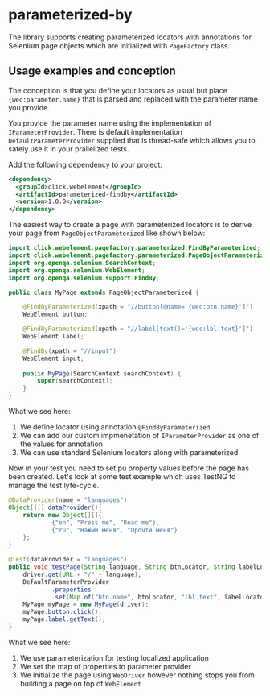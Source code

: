 # parameterized-by

The library supports creating parameterized locators with annotations for Selenium page objects which are initialized with `PageFactory` class.

## Usage examples and conception

The conception is that you define your locators as usual but place `{wec:parameter.name}` that is parsed and replaced with the parameter name you provide.

You provide the parameter name using the implementation of `IParameterProvider`. There is default implementation `DefaultParameterProvider` supplied that is thread-safe which allows you to safely use it in your prallelized tests.

Add the following dependency to your project:

```xml
<dependency>
  <groupId>click.webelement</groupId>
  <artifactId>parameterized-findby</artifactId>
  <version>1.0.0</version>
</dependency>
```

The easiest way to create a page with parameterized locators is to derive your page from `PageObjectParameterized` like shown below:

```java
import click.webelement.pagefactory.parameterized.FindByParameterized;
import click.webelement.pagefactory.parameterized.PageObjectParameterized;
import org.openqa.selenium.SearchContext;
import org.openqa.selenium.WebElement;
import org.openqa.selenium.support.FindBy;

public class MyPage extends PageObjectParameterized {

    @FindByParameterized(xpath = "//button[@name='{wec:btn.name}']")
    WebElement button;

    @FindByParameterized(xpath = "//label[text()='{wec:lbl.text}']")
    WebElement label;

    @FindBy(xpath = "//input")
    WebElement input;
    
    public MyPage(SearchContext searchContext) {
        super(searchContext);
    }
}
```

What we see here:

1. We define locator using annotation `@FindByParameterized`
1. We can add our custom impmenetation of `IParameterProvider` as one of the values for annotation
1. We can use standard Selenium locators along with parameterized

Now in your test you need to set pu property values before the page has been created. Let's look at some test example which uses TestNG to manage the test lyfe-cycle.

```java
@DataProvider(name = "languages")
Object[][] dataProvider(){
    return new Object[][]{
            {"en", "Press me", "Read me"},
            {"ru", "Нажми меня", "Прочти меня"}
    };
}

@Test(dataProvider = "languages")
public void testPage(String language, String btnLocator, String labelLocator){
    driver.get(URL + "/" + language);
    DefaultParameterProvider
            .properties
            .set(Map.of("btn.name", btnLocator, "lbl.text", labelLocator));
    MyPage myPage = new MyPage(driver);
    myPage.button.click();
    myPage.label.getText();
}
```

What we see here:

1. We use parameterization for testing localized application
1. We set the map of properties to parameter provider
1. We initialize the page using `WebDriver` however nothing stops you from building a page on top of `WebElement`
